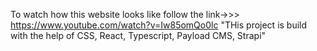 To watch how this website looks like follow the link->>> https://www.youtube.com/watch?v=Iw85omQo0lc
"THis project is build with the help of CSS, React, Typescript, Payload CMS, Strapi"

